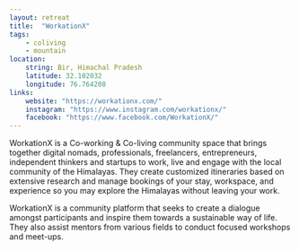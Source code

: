 ```yaml
--- 
layout: retreat
title:  "WorkationX"
tags: 
    - coliving
    - mountain
location:
    string: Bir, Himachal Pradesh
    latitude: 32.102032
    longitude: 76.764208
links:
    website: "https://workationx.com/"
    instagram: "https://www.instagram.com/workationx/"
    facebook: "https://www.facebook.com/WorkationX/"
---
```


WorkationX is a Co-working & Co-living community space that brings together digital nomads, professionals, freelancers, entrepreneurs, independent thinkers and startups to work, live and engage with the local community of the Himalayas. They create customized itineraries based on extensive research and manage bookings of your stay, workspace, and experience so you may explore the Himalayas without leaving your work.

WorkationX is a community platform that seeks to create a dialogue amongst participants and inspire them towards a sustainable way of life. They also assist mentors from various fields to conduct focused workshops and meet-ups.
